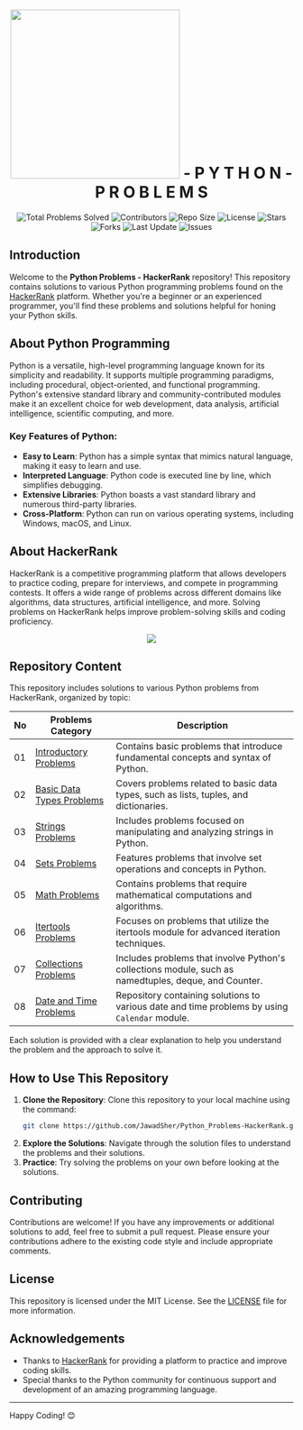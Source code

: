 <h1 align='center'>
    <img width='300px' src='https://www.hackerrank.com/wp-content/uploads/2018/08/hackerrank_logo.png'>
    - P Y T H O N - P R O B L E M S
</h1>

<div align="center">
    <img src="https://img.shields.io/badge/Total%20Problems%20Solved-40-blue?style=flat&logo=python&logoColor=green" alt="Total Problems Solved">
    <img src="https://img.shields.io/github/contributors/JawadSher/Python_Problems-HackerRank?style=flat&logo=github" alt="Contributors">
    <img src="https://img.shields.io/github/repo-size/JawadSher/Python_Problems-HackerRank?style=flat&logo=github" alt="Repo Size">
    <img src="https://img.shields.io/github/license/JawadSher/Python_Problems-HackerRank?style=flat&logo=opensource" alt="License">
    <img src="https://img.shields.io/github/stars/JawadSher/Python_Problems-HackerRank?style=flat&logo=github" alt="Stars">
    <img src="https://img.shields.io/github/forks/JawadSher/Python_Problems-HackerRank?style=flat&logo=github" alt="Forks">
    <img src="https://img.shields.io/badge/update-daily-blue?style=flat&logo=calendar" alt="Last Update">
    <img src="https://img.shields.io/github/issues/JawadSher/Python_Problems-HackerRank?style=flat&logo=github" alt="Issues">
</div>


## Introduction
Welcome to the **Python Problems - HackerRank** repository! This repository contains solutions to various Python programming problems found on the [HackerRank](https://www.hackerrank.com/) platform. Whether you're a beginner or an experienced programmer, you'll find these problems and solutions helpful for honing your Python skills.

## About Python Programming
Python is a versatile, high-level programming language known for its simplicity and readability. It supports multiple programming paradigms, including procedural, object-oriented, and functional programming. Python's extensive standard library and community-contributed modules make it an excellent choice for web development, data analysis, artificial intelligence, scientific computing, and more.

### Key Features of Python:
- **Easy to Learn**: Python has a simple syntax that mimics natural language, making it easy to learn and use.
- **Interpreted Language**: Python code is executed line by line, which simplifies debugging.
- **Extensive Libraries**: Python boasts a vast standard library and numerous third-party libraries.
- **Cross-Platform**: Python can run on various operating systems, including Windows, macOS, and Linux.

## About HackerRank
HackerRank is a competitive programming platform that allows developers to practice coding, prepare for interviews, and compete in programming contests. It offers a wide range of problems across different domains like algorithms, data structures, artificial intelligence, and more. Solving problems on HackerRank helps improve problem-solving skills and coding proficiency.
<p align='center'><img src='https://cdn.dribbble.com/users/1771471/screenshots/14108349/media/0d446f06dbc6f204fdcb138902df65c9.gif'></p>

## Repository Content
This repository includes solutions to various Python problems from HackerRank, organized by topic:

| No | Problems Category | Description |
|---|---|---|
| 01 | [Introductory Problems](https://github.com/JawadSher/Python_Problems-HackerRank/tree/main/01%20-%20Introductory%20Problems) |Contains basic problems that introduce fundamental concepts and syntax of Python. |
| 02 | [Basic Data Types Problems](https://github.com/JawadSher/Python_Problems-HackerRank/tree/main/02%20-%20Basic%20Data%20Types%20Problems) |Covers problems related to basic data types, such as lists, tuples, and dictionaries.|
| 03 | [Strings Problems](https://github.com/JawadSher/Python_Problems-HackerRank/tree/main/03%20-%20Strings%20Problems) |Includes problems focused on manipulating and analyzing strings in Python.|
| 04 | [Sets Problems](https://github.com/JawadSher/Python_Problems-HackerRank/tree/main/04%20-%20Sets%20Problems) |Features problems that involve set operations and concepts in Python.|
| 05 | [Math Problems](https://github.com/JawadSher/Python_Problems-HackerRank/tree/main/05%20-%20Math%20Problems) |Contains problems that require mathematical computations and algorithms.|
| 06 | [Itertools Problems](https://github.com/JawadSher/Python_Problems-HackerRank/tree/main/06%20-%20Itertools%20Problems) |Focuses on problems that utilize the itertools module for advanced iteration techniques.|
| 07 | [Collections Problems](https://github.com/JawadSher/Python_Problems-HackerRank/tree/main/07%20-%20Collections%20Problems) |Includes problems that involve Python's collections module, such as namedtuples, deque, and Counter.|
| 08 | [Date and Time Problems](https://github.com/JawadSher/Python-Problems-Solutions-HackerRank/tree/main/08%20-%20Date%20and%20Time%20Problems) | Repository containing solutions to various date and time problems by using `Calendar` module.|





Each solution is provided with a clear explanation to help you understand the problem and the approach to solve it.

## How to Use This Repository
1. **Clone the Repository**: Clone this repository to your local machine using the command:
    ```sh
    git clone https://github.com/JawadSher/Python_Problems-HackerRank.git
    ```
2. **Explore the Solutions**: Navigate through the solution files to understand the problems and their solutions.
3. **Practice**: Try solving the problems on your own before looking at the solutions.

## Contributing
Contributions are welcome! If you have any improvements or additional solutions to add, feel free to submit a pull request. Please ensure your contributions adhere to the existing code style and include appropriate comments.

## License
This repository is licensed under the MIT License. See the [LICENSE](LICENSE) file for more information.

## Acknowledgements
- Thanks to [HackerRank](https://www.hackerrank.com/) for providing a platform to practice and improve coding skills.
- Special thanks to the Python community for continuous support and development of an amazing programming language.

---

Happy Coding! 😊


